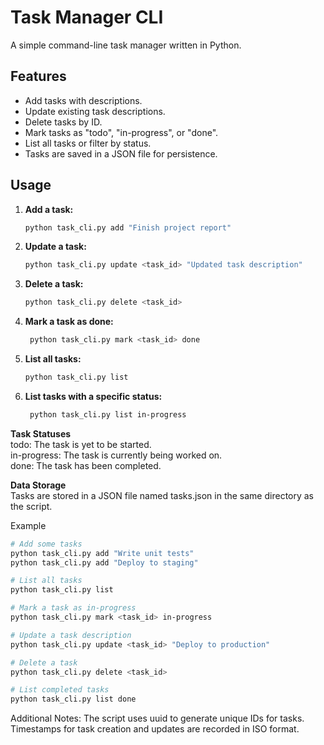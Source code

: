 # Task Manager CLI

A simple command-line task manager written in Python.

## Features

- Add tasks with descriptions.
- Update existing task descriptions.
- Delete tasks by ID.
- Mark tasks as "todo", "in-progress", or "done".
- List all tasks or filter by status.
- Tasks are saved in a JSON file for persistence.

## Usage

1. **Add a task:**

   ```bash
   python task_cli.py add "Finish project report"
2. **Update a task:**
   ```bash
   python task_cli.py update <task_id> "Updated task description"

3. **Delete a task:**
   ```bash
   python task_cli.py delete <task_id>

4. **Mark a task as done:**
   ```bash
    python task_cli.py mark <task_id> done

5. **List all tasks:**
   ```bash
   python task_cli.py list
6. **List tasks with a specific status:**
   ```bash
    python task_cli.py list in-progress

**Task Statuses**<br>
todo: The task is yet to be started. <br>
in-progress: The task is currently being worked on. <br>
done: The task has been completed. <br>

**Data Storage**<br>
Tasks are stored in a JSON file named tasks.json in the same directory as the script.<br>

Example
```bash
# Add some tasks
python task_cli.py add "Write unit tests"
python task_cli.py add "Deploy to staging"

# List all tasks
python task_cli.py list

# Mark a task as in-progress
python task_cli.py mark <task_id> in-progress

# Update a task description
python task_cli.py update <task_id> "Deploy to production"

# Delete a task
python task_cli.py delete <task_id>

# List completed tasks
python task_cli.py list done
```

Additional Notes:
The script uses uuid to generate unique IDs for tasks.
Timestamps for task creation and updates are recorded in ISO format.
